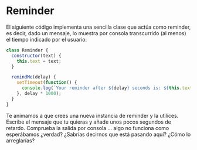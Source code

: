 # Reminder

El siguiente código implementa una sencilla clase que actúa como reminder, es decir, dado un mensaje, lo muestra por consola transcurrido (al menos) el tiempo indicado por el usuario:

```javascript
class Reminder {
  constructor(text) {
    this.text = text;
  }

  remindMe(delay) {
    setTimeout(function() {
      console.log(`Your reminder after ${delay} seconds is: ${this.text}`);
    }, delay * 1000);
  }
}
```

Te animamos a que crees una nueva instancia de reminder y la utilices. Escribe el mensaje que tu quieras y añade unos pocos segundos de retardo. Comprueba la salida por consola ... algo no funciona como esperábamos ¿verdad? ¿Sabrías decirnos que está pasando aquí? ¿Cómo lo arreglarías?